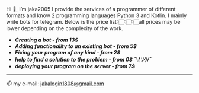Hi 👋, I’m jaka2005
I provide the services of a programmer of different formats and know 2 programming languages Python 3 and Kotlin.
I mainly write bots for telegram. Below is the price list👇🏻👇🏻👇🏻all prices may be lower depending on the complexity of the work.
- ***Creating a bot - from 13$***
- ***Adding functionality to an existing bot - from 5$***
- ***Fixing your program of any kind - from 2$***
- ***help to find a solution to the problem - from 0$ ¯\\_(ツ)_/¯***
- ***deploying your program on the server - from 7$***
---
📫 my e-mail: jakalogin1808@gmail.com
